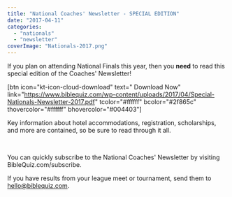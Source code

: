 ```yaml
---
title: "National Coaches' Newsletter - SPECIAL EDITION"
date: "2017-04-11"
categories: 
  - "nationals"
  - "newsletter"
coverImage: "Nationals-2017.png"
---
```


If you plan on attending National Finals this year, then you **need** to read this special edition of the Coaches' Newsletter!

\[btn icon="kt-icon-cloud-download" text=" Download Now" link="https://www.biblequiz.com/wp-content/uploads/2017/04/Special-Nationals-Newsletter-2017.pdf" tcolor="#ffffff" bcolor="#2f865c" thovercolor="#ffffff" bhovercolor="#004403"\]

Key information about hotel accommodations, registration, scholarships, and more are contained, so be sure to read through it all.

 

You can quickly subscribe to the National Coaches' Newsletter by visiting BibleQuiz.com/subscribe.

If you have results from your league meet or tournament, send them to hello@biblequiz.com.
